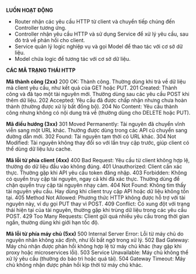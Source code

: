__LUỒN HOẠT ĐỘNG__
- Router nhận các yêu cầu HTTP từ client và chuyển tiếp chúng đến Controller tương ứng.
- Controller nhận yêu cầu HTTP và sử dụng Service để xử lý yêu cầu, sau đó trả về phản hồi cho client.
- Service quản lý logic nghiệp vụ và gọi Model để thao tác với cơ sở dữ liệu.
- Model chứa logic để tương tác với cơ sở dữ liệu.


__CÁC MÃ TRẠNG THÁI HTTP__

**Mã thành công (2xx)**
200 OK: Thành công. Thường dùng khi trả về dữ liệu mà client yêu cầu, như kết quả của GET hoặc PUT.
201 Created: Thành công và đã tạo một tài nguyên mới. Thường dùng sau các yêu cầu POST khi thêm dữ liệu.
202 Accepted: Yêu cầu đã được chấp nhận nhưng chưa hoàn thành (thường được xử lý bất đồng bộ).
204 No Content: Yêu cầu thành công nhưng không có nội dung trả về (thường dùng cho DELETE hoặc PUT).

**Mã điều hướng (3xx)**
301 Moved Permanently: Tài nguyên đã chuyển vĩnh viễn sang một URL khác. Thường được dùng trong các API cũ chuyển sang đường dẫn mới.
302 Found: Tài nguyên tạm thời có URL khác.
304 Not Modified: Tài nguyên không thay đổi so với lần truy cập trước, giúp client có thể dùng dữ liệu lưu cache.

**Mã lỗi từ phía client (4xx)**
400 Bad Request: Yêu cầu từ client không hợp lệ, thường do dữ liệu đầu vào không đúng.
401 Unauthorized: Client cần xác thực. Thường gặp khi API yêu cầu token đăng nhập.
403 Forbidden: Không có quyền truy cập tài nguyên, ngay cả khi đã xác thực. Thường dùng để chặn quyền truy cập tài nguyên nhạy cảm.
404 Not Found: Không tìm thấy tài nguyên yêu cầu. Hay dùng khi client truy cập API hoặc dữ liệu không tồn tại.
405 Method Not Allowed: Phương thức HTTP không được hỗ trợ với tài nguyên này, ví dụ gọi PUT thay vì POST.
409 Conflict: Có xung đột với trạng thái hiện tại của tài nguyên, thường gặp khi trùng dữ liệu trong các yêu cầu POST.
429 Too Many Requests: Client gửi quá nhiều yêu cầu trong thời gian ngắn, thường dùng khi giới hạn tốc độ.

**Mã lỗi từ phía máy chủ (5xx)**
500 Internal Server Error: Lỗi từ máy chủ do nguyên nhân không xác định, như lỗi bất ngờ trong xử lý.
502 Bad Gateway: Máy chủ nhận được phản hồi không hợp lệ từ máy chủ khác (hay gặp khi proxy hoặc microservices lỗi).
503 Service Unavailable: Máy chủ không thể xử lý yêu cầu (thường do bảo trì hoặc quá tải).
504 Gateway Timeout: Máy chủ không nhận được phản hồi kịp thời từ máy chủ khác.
